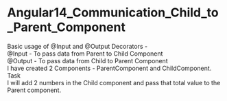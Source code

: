 # Angular14_Communication_Child_to_Parent_Component

Basic usage of @Input and @Output Decorators -
<br>
@Input - To pass data from Parent to Child Component
<br>
@Output - To pass data from Child to Parent Component
<br>
I have created 2 Components - ParentComponent and ChildComponent.
<br>
Task
<br>
I will add 2 numbers in the Child component and pass that total value to the Parent component.
